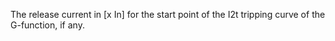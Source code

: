 ﻿The release current in [x In] for the start point of the I2t tripping curve of the G-function, if any.
